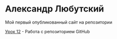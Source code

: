 # Александр Любутский
Мой первый опубликованный сайт на репозитории

[Урок 12](alb-bbb.github.io/lesson_12/ "Моя готовая домашка") - Работа с репозиторием GitHub
